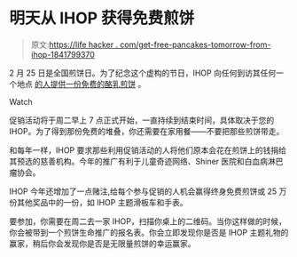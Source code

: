 # 明天从 IHOP 获得免费煎饼

> 原文:[https://life hacker . com/get-free-pancakes-tomorrow-from-ihop-1841799370](https://lifehacker.com/get-free-pancakes-tomorrow-from-ihop-1841799370)

2 月 25 日是全国煎饼日。为了纪念这个虚构的节日，IHOP 向任何到访其任何一个地点 [的人提供一份免费的酪乳煎饼](https://www.ihop.com/en/national-pancake-day) 。

Watch

促销活动将于周二早上 7 点正式开始，一直持续到结束时间，具体取决于您的 IHOP。为了得到那份免费的堆叠，你还需要在家用餐——不要把那些煎饼带走。

和每年一样，IHOP 要求那些利用促销活动的人将他们原本会花在煎饼上的钱捐给其预选的慈善机构。今年的推广有利于儿童奇迹网络、Shiner 医院和白血病淋巴瘤协会。

IHOP 今年还增加了一点赌注,给每个参与促销的人机会赢得终身免费煎饼或 25 万份其他奖品中的一份，如 IHOP 主题滑板车和手表。

要参加，你需要在周二去一家 IHOP，扫描你桌上的二维码。当你这样做的时候，你会被带到一个煎饼生命推广的报名表。你会立即发现你是否是 IHOP 主题礼物的赢家，稍后你会发现你是否是无限量煎饼的幸运赢家。